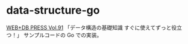 # data-structure-go

[WEB+DB PRESS Vol.91](https://gihyo.jp/magazine/wdpress/archive/2016/vol91) 「データ構造の基礎知識 すぐに使えてずっと役立つ！」 サンプルコードの Go での実装。
